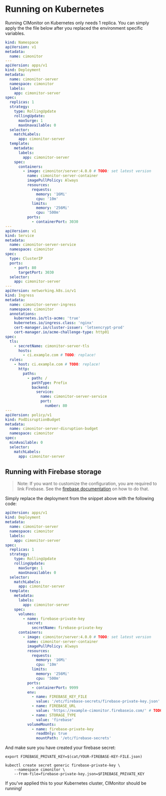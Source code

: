 # Running on Kubernetes

Running CIMonitor on Kubernetes only needs 1 replica. You can simply apply the the file below after you replaced the
environment specific variables.

```yaml
kind: Namespace
apiVersion: v1
metadata:
  name: cimonitor
---
apiVersion: apps/v1
kind: Deployment
metadata:
  name: cimonitor-server
  namespace: cimonitor
  labels:
    app: cimonitor-server
spec:
  replicas: 1
  strategy:
    type: RollingUpdate
    rollingUpdate:
      maxSurge: 1
      maxUnavailable: 0
  selector:
    matchLabels:
      app: cimonitor-server
  template:
    metadata:
      labels:
        app: cimonitor-server
    spec:
      containers:
        - image: cimonitor/server:4.0.0 # TODO: set latest version
          name: cimonitor-server-container
          imagePullPolicy: Always
          resources:
            requests:
              memory: '16Mi'
              cpu: '10m'
            limits:
              memory: '256Mi'
              cpu: '500m'
          ports:
            - containerPort: 3030
---
apiVersion: v1
kind: Service
metadata:
  name: cimonitor-server-service
  namespace: cimonitor
spec:
  type: ClusterIP
  ports:
    - port: 80
      targetPort: 3030
  selector:
    app: cimonitor-server
---
apiVersion: networking.k8s.io/v1
kind: Ingress
metadata:
  name: cimonitor-server-ingress
  namespace: cimonitor
  annotations:
    kubernetes.io/tls-acme: 'true'
    kubernetes.io/ingress.class: 'nginx'
    cert-manager.io/cluster-issuer: 'letsencrypt-prod'
    cert-manager.io/acme-challenge-type: http01
spec:
  tls:
    - secretName: cimonitor-server-tls
      hosts:
        - ci.example.com # TODO: replace!
  rules:
    - host: ci.example.com # TODO: replace!
      http:
        paths:
          - path: /
            pathType: Prefix
            backend:
              service:
                name: cimonitor-server-service
                port:
                  number: 80
---
apiVersion: policy/v1
kind: PodDisruptionBudget
metadata:
  name: cimonitor-server-disruption-budget
  namespace: cimonitor
spec:
  minAvailable: 0
  selector:
    matchLabels:
      app: cimonitor-server
```

## Running with Firebase storage

> Note: If you want to customize the configuration, you are required to link Firebase. See the
> [firebase documentation](../config/firebase.md) on how to do that.

Simply replace the deployment from the snippet above with the following code:

```yaml
apiVersion: apps/v1
kind: Deployment
metadata:
  name: cimonitor-server
  namespace: cimonitor
  labels:
    app: cimonitor-server
spec:
  replicas: 1
  strategy:
    type: RollingUpdate
    rollingUpdate:
      maxSurge: 1
      maxUnavailable: 0
  selector:
    matchLabels:
      app: cimonitor-server
  template:
    metadata:
      labels:
        app: cimonitor-server
    spec:
      volumes:
        - name: firebase-private-key
          secret:
            secretName: firebase-private-key
      containers:
        - image: cimonitor/server:4.0.0 # TODO: set latest version
          name: cimonitor-server-container
          imagePullPolicy: Always
          resources:
            requests:
              memory: '16Mi'
              cpu: '10m'
            limits:
              memory: '256Mi'
              cpu: '500m'
          ports:
            - containerPort: 9999
          env:
            - name: FIREBASE_KEY_FILE
              value: '/etc/firebase-secrets/firebase-private-key.json'
            - name: FIREBASE_URL
              value: 'https://example-cimonitor.firebaseio.com/' # TODO: replace!
            - name: STORAGE_TYPE
              value: 'firebase'
          volumeMounts:
            - name: firebase-private-key
              readOnly: true
              mountPath: '/etc/firebase-secrets'
```

And make sure you have created your firebase secret:

```
export FIREBASE_PRIVATE_KEY=$(cat/YOUR-FIREBASE-KEY-FILE.json)

kubectl create secret generic firebase-private-key \
    --namespace cimonitor \
    --from-file=firebase-private-key.json=$FIREBASE_PRIVATE_KEY
```

If you've applied this to your Kubernetes cluster, CIMonitor should be running!
